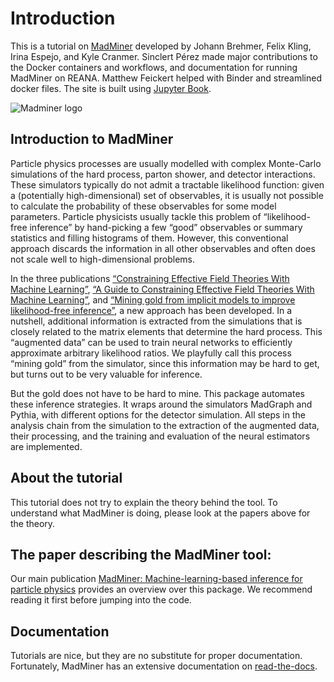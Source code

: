 # Introduction

This is a tutorial on [MadMiner][madminer-github] developed by Johann Brehmer, Felix Kling, Irina Espejo, and Kyle Cranmer.
Sinclert Pérez made major contributions to the Docker containers and workflows, and documentation for running MadMiner on REANA.
Matthew Feickert helped with Binder and streamlined docker files. The site is built using [Jupyter Book][jupyter-books-web].

![Madminer logo][madminer-logo]


## Introduction to MadMiner
Particle physics processes are usually modelled with complex Monte-Carlo simulations of the hard process, parton shower,
and detector interactions. These simulators typically do not admit a tractable likelihood function: given a (potentially high-dimensional)
set of observables, it is usually not possible to calculate the probability of these observables for some model parameters.
Particle physicists usually tackle this problem of “likelihood-free inference” by hand-picking a few “good” observables or
summary statistics and filling histograms of them. However, this conventional approach discards the information in all
other observables and often does not scale well to high-dimensional problems.

In the three publications
[“Constraining Effective Field Theories With Machine Learning”][madminer-paper-1],
[“A Guide to Constraining Effective Field Theories With Machine Learning”][madminer-paper-2], and
[“Mining gold from implicit models to improve likelihood-free inference”][madminer-paper-3], a new approach has been developed.
In a nutshell, additional information is extracted from the simulations that is closely related to the matrix elements
that determine the hard process. This “augmented data” can be used to train neural networks to efficiently approximate
arbitrary likelihood ratios. We playfully call this process “mining gold” from the simulator, since this information
may be hard to get, but turns out to be very valuable for inference.

But the gold does not have to be hard to mine. This package automates these inference strategies. It wraps around
the simulators MadGraph and Pythia, with different options for the detector simulation. All steps in the analysis chain
from the simulation to the extraction of the augmented data, their processing, and the training and evaluation
of the neural estimators are implemented.


## About the tutorial
This tutorial does not try to explain the theory behind the tool. To understand what MadMiner is doing, please look
at the papers above for the theory.


## The paper describing the MadMiner tool:
Our main publication [MadMiner: Machine-learning-based inference for particle physics][madminer-paper-main] provides
an overview over this package. We recommend reading it first before jumping into the code.


## Documentation
Tutorials are nice, but they are no substitute for proper documentation.
Fortunately, MadMiner has an extensive documentation on [read-the-docs][madminer-docs-web].


[jupyter-books-web]: https://jupyterbook.org/intro
[madminer-docs-web]: https://madminer.readthedocs.io/en/latest/index.html
[madminer-github]: https://github.com/madminer-tool/madminer
[madminer-logo]: https://iris-hep.org/assets/logos/madminer.png
[madminer-paper-1]: https://arxiv.org/abs/1805.00013
[madminer-paper-2]: https://arxiv.org/abs/1805.00020
[madminer-paper-3]: https://arxiv.org/abs/1805.12244
[madminer-paper-main]: https://arxiv.org/abs/1907.10621
